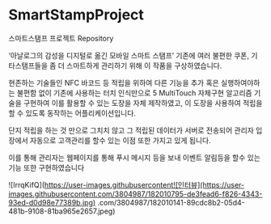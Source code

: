 SmartStampProject
=================

스마트스탬프 프로젝트 Repository


‘아날로그의 감성을 디지털로 옮긴 모바일 스마트 스탬프’ 기존에 여러 불편한 쿠폰, 기타스탬프들을 좀 더 스마트하게 관리하기 위해 이 작품을 구상하였습니다. 

현존하는 기술들인 NFC 바코드 등 적립을 위하여 다른 기능을 추가 혹은 실행하여야하는 불편함 없이 기존에 사용하는 터치 인식만으로 5 MultiTouch 자체구현 알고리즘 기술을 구현하여 이를 활용할 수 있는 도장을 자체 제작하였고, 이 도장을 사용하여 적립을 할 수 있도록 동작하는 어플리케이션입니다.

 단지 적립을 하는 것 만으로 그치치 않고 그 적립된 데이터가 서버로 전송되어 관리자 입장에서 자동으로 고객관리를 할수 있는 이점 또한 가지고 있게 됩니다. 

이를 통해 관리자는 웹페이지를 통해 푸시 메시지 등을 보내 이벤트 알림등을 할수 있는 기능 또한 구현하였습니다  


![IrrqKifQ](https://user-images.githubusercontent![인터뷰](https://user-images.githubusercontent.com/3804987/182010795-de3fead6-f826-4343-93ed-d0d98e77389b.jpg)
.com/3804987/182010141-89cdc8b2-05d4-481b-9108-81ba965e2657.jpeg)
